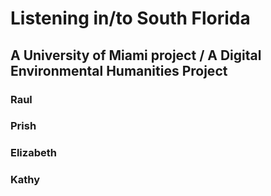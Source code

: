  # Listening in/to South Florida
## A University of Miami project / A Digital Environmental Humanities Project

### Raul

### Prish

### Elizabeth 

### Kathy
